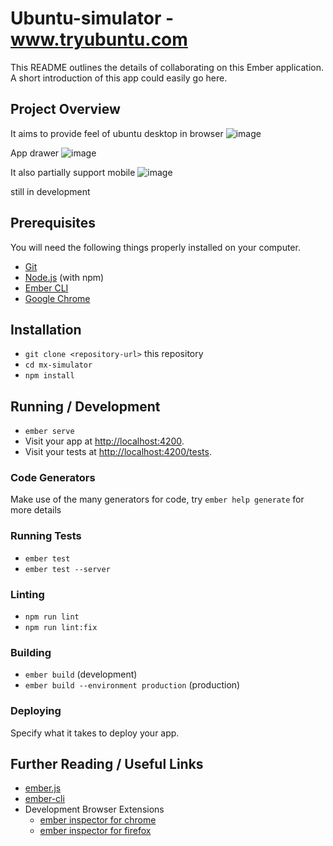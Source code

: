# Ubuntu-simulator - www.tryubuntu.com

This README outlines the details of collaborating on this Ember application.
A short introduction of this app could easily go here.

## Project Overview 
It aims to provide feel of ubuntu desktop in browser 
![image](https://github.com/user-attachments/assets/0ea315c2-7199-4094-bb56-44bb84c05cf1)

App drawer 
![image](https://github.com/user-attachments/assets/9d978c6a-1680-4d46-99b9-27c45b7c05bf)

It also partially support mobile 
![image](https://github.com/user-attachments/assets/a534f795-f8b9-469b-a6cf-5d43398d583e)

still in development

## Prerequisites

You will need the following things properly installed on your computer.

* [Git](https://git-scm.com/)
* [Node.js](https://nodejs.org/) (with npm)
* [Ember CLI](https://cli.emberjs.com/release/)
* [Google Chrome](https://google.com/chrome/)

## Installation

* `git clone <repository-url>` this repository
* `cd mx-simulator`
* `npm install`

## Running / Development

* `ember serve`
* Visit your app at [http://localhost:4200](http://localhost:4200).
* Visit your tests at [http://localhost:4200/tests](http://localhost:4200/tests).

### Code Generators

Make use of the many generators for code, try `ember help generate` for more details

### Running Tests

* `ember test`
* `ember test --server`

### Linting

* `npm run lint`
* `npm run lint:fix`

### Building

* `ember build` (development)
* `ember build --environment production` (production)

### Deploying

Specify what it takes to deploy your app.

## Further Reading / Useful Links

* [ember.js](https://emberjs.com/)
* [ember-cli](https://cli.emberjs.com/release/)
* Development Browser Extensions
  * [ember inspector for chrome](https://chrome.google.com/webstore/detail/ember-inspector/bmdblncegkenkacieihfhpjfppoconhi)
  * [ember inspector for firefox](https://addons.mozilla.org/en-US/firefox/addon/ember-inspector/)
